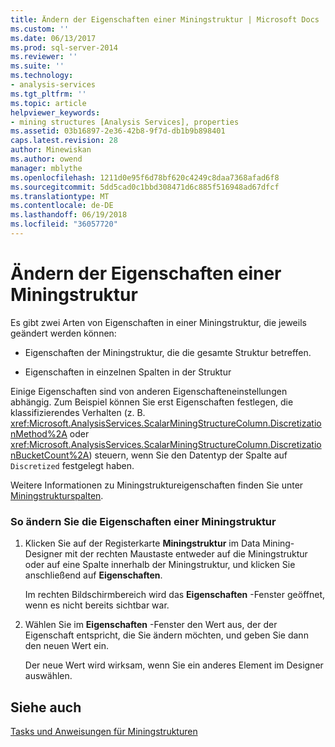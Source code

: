 ```yaml
---
title: Ändern der Eigenschaften einer Miningstruktur | Microsoft Docs
ms.custom: ''
ms.date: 06/13/2017
ms.prod: sql-server-2014
ms.reviewer: ''
ms.suite: ''
ms.technology:
- analysis-services
ms.tgt_pltfrm: ''
ms.topic: article
helpviewer_keywords:
- mining structures [Analysis Services], properties
ms.assetid: 03b16897-2e36-42b8-9f7d-db1b9b898401
caps.latest.revision: 28
author: Minewiskan
ms.author: owend
manager: mblythe
ms.openlocfilehash: 1211d0e95f6d78bf620c4249c8daa7368afad6f8
ms.sourcegitcommit: 5dd5cad0c1bbd308471d6c885f516948ad67dfcf
ms.translationtype: MT
ms.contentlocale: de-DE
ms.lasthandoff: 06/19/2018
ms.locfileid: "36057720"
---
```

# <a name="change-the-properties-of-a-mining-structure"></a>Ändern der Eigenschaften einer Miningstruktur
  Es gibt zwei Arten von Eigenschaften in einer Miningstruktur, die jeweils geändert werden können:  
  
-   Eigenschaften der Miningstruktur, die die gesamte Struktur betreffen.  
  
-   Eigenschaften in einzelnen Spalten in der Struktur  
  
 Einige Eigenschaften sind von anderen Eigenschafteneinstellungen abhängig. Zum Beispiel können Sie erst Eigenschaften festlegen, die klassifizierendes Verhalten (z. B. <xref:Microsoft.AnalysisServices.ScalarMiningStructureColumn.DiscretizationMethod%2A> oder <xref:Microsoft.AnalysisServices.ScalarMiningStructureColumn.DiscretizationBucketCount%2A>) steuern, wenn Sie den Datentyp der Spalte auf `Discretized` festgelegt haben.  
  
 Weitere Informationen zu Miningstruktureigenschaften finden Sie unter [Miningstrukturspalten](mining-structure-columns.md).  
  
### <a name="to-change-the-properties-of-a-mining-structure"></a>So ändern Sie die Eigenschaften einer Miningstruktur  
  
1.  Klicken Sie auf der Registerkarte **Miningstruktur** im Data Mining-Designer mit der rechten Maustaste entweder auf die Miningstruktur oder auf eine Spalte innerhalb der Miningstruktur, und klicken Sie anschließend auf **Eigenschaften**.  
  
     Im rechten Bildschirmbereich wird das **Eigenschaften** -Fenster geöffnet, wenn es nicht bereits sichtbar war.  
  
2.  Wählen Sie im **Eigenschaften** -Fenster den Wert aus, der der Eigenschaft entspricht, die Sie ändern möchten, und geben Sie dann den neuen Wert ein.  
  
     Der neue Wert wird wirksam, wenn Sie ein anderes Element im Designer auswählen.  
  
## <a name="see-also"></a>Siehe auch  
 [Tasks und Anweisungen für Miningstrukturen](mining-structure-tasks-and-how-tos.md)  
  
  